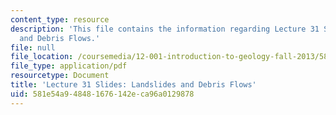 ```yaml
---
content_type: resource
description: 'This file contains the information regarding Lecture 31 Slides: Landslides
  and Debris Flows.'
file: null
file_location: /coursemedia/12-001-introduction-to-geology-fall-2013/581e54a948481676142eca96a0129878_MIT12_001F13_Lec31Slides.pdf
file_type: application/pdf
resourcetype: Document
title: 'Lecture 31 Slides: Landslides and Debris Flows'
uid: 581e54a9-4848-1676-142e-ca96a0129878
---
```

